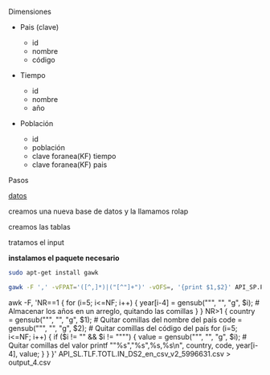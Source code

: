 Dimensiones
- Pais
    (clave)
    - id
    - nombre
    - código
- Tiempo
    - id
    - nombre
    - año

- Población
    - id
    - población
    - clave foranea(KF) tiempo 
    - clave foranea(KF) pais 


Pasos

[datos](https://data.worldbank.org/indicator/SP.POP.TOTL?view=map)

creamos una nueva base de datos y la llamamos rolap 

creamos las tablas

tratamos el input

**instalamos el paquete necesario**

```bash 
sudo apt-get install gawk

gawk -F ',' -vFPAT='([^,]*)|("[^"]+")' -vOFS=, '{print $1,$2}' API_SP.POP.TOTL_DS2_en_csv_v2_6011311.csv > input.csv
```



awk -F, 'NR==1 {
    for (i=5; i<=NF; i++) {
        year[i-4] = gensub("\"", "", "g", $i);  # Almacenar los años en un arreglo, quitando las comillas
    }
}
NR>1 {
    country = gensub("\"", "", "g", $1);  # Quitar comillas del nombre del país
    code = gensub("\"", "", "g", $2);  # Quitar comillas del código del país
    for (i=5; i<=NF; i++) {
        if ($i != "" && $i != "\"\"") {
            value = gensub("\"", "", "g", $i);  # Quitar comillas del valor
            printf "\"%s\",\"%s\",%s,%s\n", country, code, year[i-4], value;
        }
    }
}' API_SL.TLF.TOTL.IN_DS2_en_csv_v2_5996631.csv > output_4.csv
